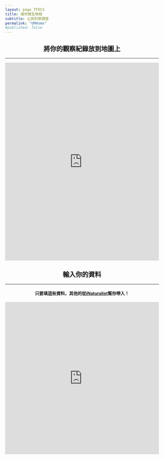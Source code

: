 ```yaml
---
layout: page_TFDCS
title: 城市微生物相
subtitle: 公民科學調查
permalink: "UMHome"
#published: false
---
```

<h2 style="text-align: center;">將你的觀察紀錄放到地圖上</h2>
<hr>  
<iframe referrerpolicy="no-referrer-when-downgrade" 
        frameborder="0"
        height="650"
        width="100%"
        src="https://script.google.com/macros/s/AKfycbyvI2HUR1BHyaoCP5SXJRggjBkAal9--QN8yNWsV66AQC6fwok3WPSwvSes4B2KEJJ0/exec">
</iframe>
<p></p>
<h2 style="text-align: center;">輸入你的資料</h2>
<hr>     
<h4 style="text-align: center;">只要填這些資料，其他的從<a href="https://www.inaturalist.org/">iNaturalist</a>幫你帶入！</h4>
<p></p>
<iframe frameborder="0"
        height="500"
        width="100%"
        scrolling="no"
        style="overflow:hidden"
        src="https://script.google.com/macros/s/AKfycbzbKs-IFpzyZy-jlIloiZ7kJnDXsw2lkxkJ2qLWClS0CZ43JeDsfx4NHduNqqwGuWnx/exec">
</iframe>
